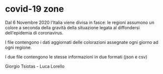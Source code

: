 # covid-19 zone
Dal 6 Novembre 2020 l'Italia viene divisa in fasce: le regioni assumono un colore a seconda della gravità della situazione legata al diffondersi dell'epidemia di coronavirus.

I file contengono i dati aggiornati delle colorazioni assegnate ogni giorno ad ogni regione.

I due file contengono le stesse informazioni in due formati (json e csv)

Giorgio Tsiotas - Luca Lorello

